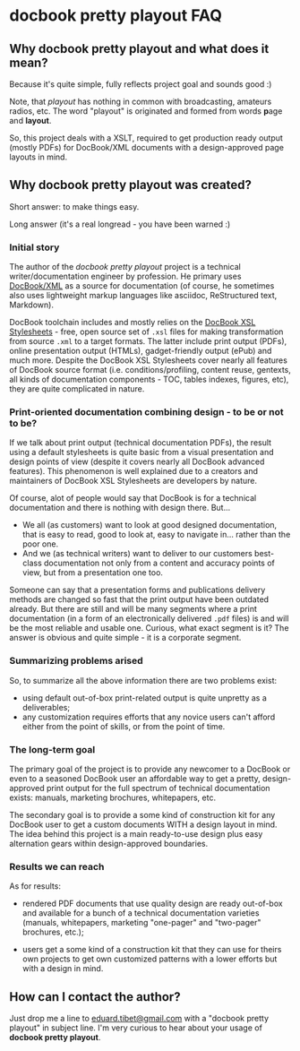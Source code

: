 # docbook pretty playout FAQ

## Why docbook pretty playout and what does it mean?

Because it's quite simple, fully reflects project goal and sounds good :)

Note, that _playout_ has nothing in common with broadcasting, amateurs radios, etc. The word "playout" is originated and formed from words **p**age and **layout**.

So, this project deals with a XSLT, required to get production ready output (mostly PDFs) for DocBook/XML documents with a design-approved page layouts in mind. 

## Why docbook pretty playout was created?

Short answer: to make things easy.

Long answer (it's a real longread - you have been warned :)

### Initial story

The author of the _docbook pretty playout_ project is a technical writer/documentation engineer by profession. He primary uses [DocBook/XML](https://docbook.org/) as a source for documentation (of course, he sometimes also uses lightweight markup languages like asciidoc, ReStructured text, Markdown).

DocBook toolchain includes and mostly relies on the [DocBook XSL Stylesheets](https://github.com/docbook/xslt10-stylesheets/) - free, open source set of `.xsl` files for making transformation from source `.xml` to a target formats. The latter include print output (PDFs), online presentation output (HTMLs), gadget-friendly output (ePub) and much more. Despite the DocBook XSL Stylesheets cover nearly all features of DocBook source format (i.e. conditions/profiling, content reuse, gentexts, all kinds of documentation components - TOC, tables indexes, figures, etc), they are quite complicated in nature.

### Print-oriented documentation combining design - to be or not to be? 

If we talk about print output (technical documentation PDFs), the result using a default stylesheets is quite basic from a visual presentation and design points of view (despite it covers nearly all DocBook advanced features). This phenomenon is well explained due to a creators and maintainers of DocBook XSL Stylesheets are developers by nature.

Of course, alot of people would say that DocBook is for a technical documentation and there is nothing with design there. But...

- We all (as customers) want to look at good designed documentation, that is easy to read, good to look at, easy to navigate in... rather than the poor one.
- And we (as technical writers) want to deliver to our customers best-class documentation not only from a content and accuracy points of view, but from a presentation one too.

Someone can say that a presentation forms and publications delivery methods are changed so fast that the print output have been outdated already. But there are still and will be many segments where a print documentation (in a form of an electronically delivered `.pdf` files) is and will be the most reliable and usable one. Curious, what exact segment is it? The answer is obvious and quite simple - it is a corporate segment.

### Summarizing problems arised

So, to summarize all the above information there are two problems exist:
- using default out-of-box print-related output is quite unpretty as a deliverables;
- any customization requires efforts that any novice users can't afford either from the point of skills, or from the point of time.

### The long-term goal

The primary goal of the project is to provide any newcomer to a DocBook or even to a seasoned DocBook user an affordable way to get a pretty, design-approved print output for the full spectrum of technical documentation exists: manuals, marketing brochures, whitepapers, etc.

The secondary goal is to provide a some kind of construction kit for any DocBook user to get a custom documents WITH a design layout in mind. The idea behind this project is a main ready-to-use design plus easy alternation gears within design-approved boundaries.

### Results we can reach

As for results:

- rendered PDF documents that use quality design are ready out-of-box and available for a bunch of a technical documentation varieties (manuals, whitepapers, marketing "one-pager" and "two-pager" brochures, etc.);

- users get a some kind of a construction kit that they can use for theirs own projects to get own customized patterns with a lower efforts but with a design in mind.

## How can I contact the author?

Just drop me a line to eduard.tibet@gmail.com with a "docbook pretty playout" in subject line. I'm very curious to hear about your usage of **docbook pretty playout**.